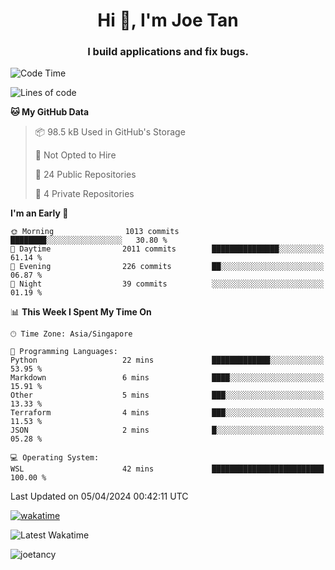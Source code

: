 <h1 align="center">Hi 👋, I'm Joe Tan</h1>
<h3 align="center">I build applications and fix bugs.</h3>

<!--START_SECTION:waka-->
![Code Time](http://img.shields.io/badge/Code%20Time-1%2C343%20hrs%2015%20mins-blue)

![Lines of code](https://img.shields.io/badge/From%20Hello%20World%20I%27ve%20Written-46.5%20million%20lines%20of%20code-blue)

**🐱 My GitHub Data** 

> 📦 98.5 kB Used in GitHub's Storage 
 > 
> 🚫 Not Opted to Hire
 > 
> 📜 24 Public Repositories 
 > 
> 🔑 4 Private Repositories 
 > 
**I'm an Early 🐤** 

```text
🌞 Morning                1013 commits        ████████░░░░░░░░░░░░░░░░░   30.80 % 
🌆 Daytime                2011 commits        ███████████████░░░░░░░░░░   61.14 % 
🌃 Evening                226 commits         ██░░░░░░░░░░░░░░░░░░░░░░░   06.87 % 
🌙 Night                  39 commits          ░░░░░░░░░░░░░░░░░░░░░░░░░   01.19 % 
```


📊 **This Week I Spent My Time On** 

```text
🕑︎ Time Zone: Asia/Singapore

💬 Programming Languages: 
Python                   22 mins             █████████████░░░░░░░░░░░░   53.95 % 
Markdown                 6 mins              ████░░░░░░░░░░░░░░░░░░░░░   15.91 % 
Other                    5 mins              ███░░░░░░░░░░░░░░░░░░░░░░   13.33 % 
Terraform                4 mins              ███░░░░░░░░░░░░░░░░░░░░░░   11.53 % 
JSON                     2 mins              █░░░░░░░░░░░░░░░░░░░░░░░░   05.28 % 

💻 Operating System: 
WSL                      42 mins             █████████████████████████   100.00 % 
```


 Last Updated on 05/04/2024 00:42:11 UTC
<!--END_SECTION:waka-->
[![wakatime](https://wakatime.com/badge/user/e0e3a0f0-6d69-4241-946d-0baaf7b91278.svg)](https://wakatime.com/@e0e3a0f0-6d69-4241-946d-0baaf7b91278)

![Latest Wakatime](https://github.com/joetancy/joetancy/workflows/Latest%20Wakatime/badge.svg)

<p align="left"> <img src="https://komarev.com/ghpvc/?username=joetancy" alt="joetancy" /> </p>

